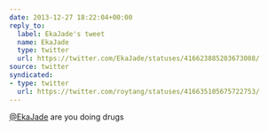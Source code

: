 ```yaml
---
date: 2013-12-27 18:22:04+00:00
reply_to:
  label: EkaJade's tweet
  name: EkaJade
  type: twitter
  url: https://twitter.com/EkaJade/statuses/416623885203673088/
source: twitter
syndicated:
- type: twitter
  url: https://twitter.com/roytang/statuses/416635105675722753/
---
```


[@EkaJade](https://twitter.com/EkaJade/) are you doing drugs